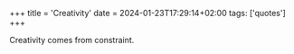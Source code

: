 +++
title = 'Creativity'
date = 2024-01-23T17:29:14+02:00
tags: ['quotes']
+++

Creativity comes from constraint.
